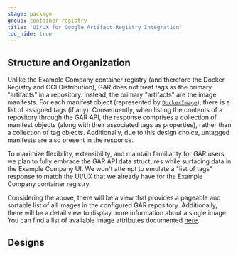 ```yaml
---
stage: package
group: container registry
title: 'UI/UX for Google Artifact Registry Integration'
toc_hide: true
---
```


## Structure and Organization

Unlike the Example Company container registry (and therefore the Docker Registry and OCI Distribution), GAR does not treat tags as the primary "artifacts" in a repository. Instead, the primary "artifacts" are the image manifests. For each manifest object (represented by [`DockerImage`](https://cloud.google.com/artifact-registry/docs/reference/rpc/google.devtools.artifactregistry.v1#google.devtools.artifactregistry.v1.DockerImage)), there is a list of assigned tags (if any). Consequently, when listing the contents of a repository through the GAR API, the response comprises a collection of manifest objects (along with their associated tags as properties), rather than a collection of tag objects. Additionally, due to this design choice, untagged manifests are also present in the response.

To maximize flexibility, extensibility, and maintain familiarity for GAR users, we plan to fully embrace the GAR API data structures while surfacing data in the Example Company UI. We won't attempt to emulate a "list of tags" response to match the UI/UX that we already have for the Example Company container registry.

Considering the above, there will be a view that provides a pageable and sortable list of all images in the configured GAR repository. Additionally, there will be a detail view to display more information about a single image. You can find a list of available image attributes documented [here](https://cloud.google.com/artifact-registry/docs/reference/rpc/google.devtools.artifactregistry.v1#google.devtools.artifactregistry.v1.DockerImage).

## Designs
